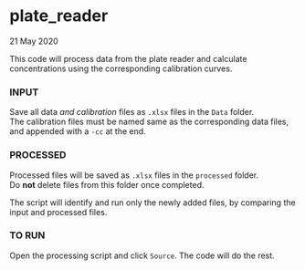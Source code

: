 # plate_reader
21 May 2020

This code will process data from the plate reader and calculate concentrations using the corresponding calibration curves.  
### INPUT
Save all data *and calibration* files as `.xlsx` files in the `Data` folder.  
The calibration files must be named same as the corresponding data files, and appended with a `-cc` at the end.  

### PROCESSED
Processed files will be saved as `.xlsx` files in the `processed` folder.  
Do **not** delete files from this folder once completed.  

The script will identify and run only the newly added files, by comparing the input and processed files.

### TO RUN
Open the processing script and click `Source`. The code will do the rest.
